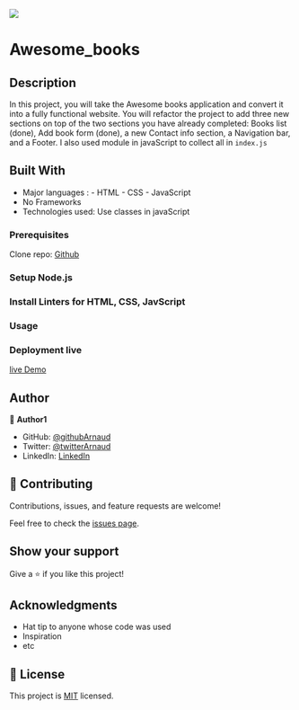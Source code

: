 
![](https://img.shields.io/badge/Microverse-blueviolet)

# Awesome_books

## Description 


In this project, you will take the Awesome books application and convert it into a fully functional website. You will refactor the project to add three new sections on top of the two sections you have already completed: Books list (done), Add book form (done), a new Contact info section, a Navigation bar, and a Footer. I also used module in javaScript to collect all in `index.js`


## Built With

- Major languages : - HTML
                    - CSS
                    - JavaScript
- No Frameworks
- Technologies used: Use classes in javaScript 




### Prerequisites

Clone repo: [Github](https://github.com/ArnaudBand/Es6_Microverse_AwesomeBook.git)

### Setup Node.js

### Install Linters for HTML, CSS, JavScript

### Usage

### Deployment live

[live Demo](https://arnaudband.github.io/Arnaud-Vincent-Awesome_books/)


## Author

👤 **Author1**

- GitHub: [@githubArnaud](https://github.com/B77748)
- Twitter: [@twitterArnaud](https://twitter.com/@ba104781)
- LinkedIn: [LinkedIn](https://www.linkedin.com/in/arnaud-bandonkeye-893a2b228/)


## 🤝 Contributing

Contributions, issues, and feature requests are welcome!

Feel free to check the [issues page](../../issues/).

## Show your support

Give a ⭐️ if you like this project!

## Acknowledgments

- Hat tip to anyone whose code was used
- Inspiration
- etc

## 📝 License

This project is [MIT](./MIT.md) licensed.
